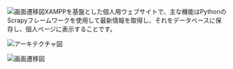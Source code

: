 ![画面遷移図](https://github.com/user-attachments/assets/723ce4f8-1932-418a-8d49-9ae24ec1d36b)XAMPPを基盤とした個人用ウェブサイトで、主な機能はPythonのScrapyフレームワークを使用して最新情報を取得し、それをデータベースに保存し、個人ページに表示することです。

![アーキテクチャ図](https://github.com/user-attachments/assets/524afd79-0758-441f-84a0-ad82d3082aa7)


![画面遷移図](https://github.com/user-attachments/assets/b8708cf6-0a0d-49c9-9a5d-38cee69fef1a)
